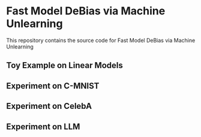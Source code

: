 # Fast Model DeBias via Machine Unlearning
This repository contains the source code for Fast Model DeBias via Machine Unlearning

## Toy Example on Linear Models

## Experiment on C-MNIST

## Experiment on CelebA

## Experiment on LLM
